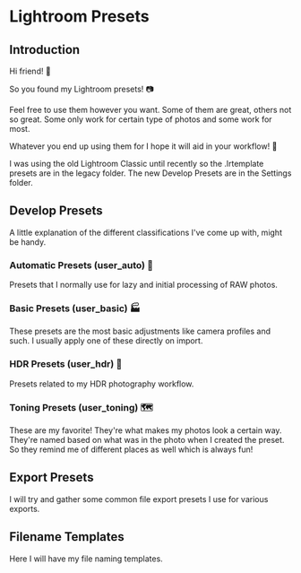 # Lightroom Presets
## Introduction
Hi friend! 👋

So you found my Lightroom presets! 📷

Feel free to use them however you want. Some of them are great, others not so great. Some only work for certain type of photos and some work for most.

Whatever you end up using them for I hope it will aid in your workflow! 🎉

I was using the old Lightroom Classic until recently so the .lrtemplate presets are in the legacy folder.
The new Develop Presets are in the Settings folder.

## Develop Presets
A little explanation of the different classifications I've come up with, might be handy.

### Automatic Presets (user_auto) 🤖
Presets that I normally use for lazy and initial processing of RAW photos.

### Basic Presets (user_basic) 🏭
These presets are the most basic adjustments like camera profiles and such.
I usually apply one of these directly on import.

### HDR Presets (user_hdr) 🌄
Presets related to my HDR photography workflow.

### Toning Presets (user_toning) 🗺️
These are my favorite! They're what makes my photos look a certain way.
They're named based on what was in the photo when I created the preset.
So they remind me of different places as well which is always fun!


## Export Presets
I will try and gather some common file export presets I use for various exports.


## Filename Templates
Here I will have my file naming templates.
